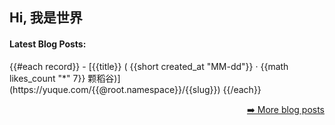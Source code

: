 <h2>Hi, 我是世界</h2>

<h4> Latest Blog Posts: </h4>
{{#each record}}
  - [{{title}} ( {{short created_at "MM-dd"}} · {{math likes_count "*" 7}} 颗稻谷)](https://yuque.com/{{@root.namespace}}/{{slug}})
{{/each}}


<p align="right"><a href="https://www.yuque.com/chenzesam">➡️ More blog posts</a></p>
